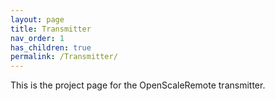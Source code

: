 ```yaml
---
layout: page
title: Transmitter
nav_order: 1
has_children: true
permalink: /Transmitter/
---
```


This is the project page for the OpenScaleRemote transmitter.